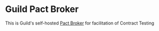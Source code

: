 # Guild Pact Broker
This is Guild's self-hosted [Pact Broker](https://docs.pact.io/pact_broker) for facilitation of Contract Testing

